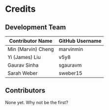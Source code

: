 # Credits


## Development Team

|Contributor Name     | GitHub Username|
|---------------------|-----------|
|Min (Marvin) Cheng   | marvinmin|
|Yi (James) Liu       | v5y8     |
|Gaurav Sinha         | sgauravm |
|Sarah Weber          | sweber15 |

## Contributors

None yet. Why not be the first?
